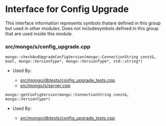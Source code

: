 
# Interface for Config Upgrade
This interface information represents symbols thatare defined in this group but used in other modules.  Does not includesymbols defined in this group that are used inside this module.

### src/mongo/s/config\_upgrade.cpp

<div></div>

    mongo::checkAndUpgradeConfigVersion(mongo::ConnectionString const&, bool, mongo::VersionType*, mongo::VersionType*, std::string*)

- Used By:

    - [src/mongo/dbtests/config\_upgrade\_tests.cpp](../../../tests/unit\_tests)
    - [src/mongo/s/server.cpp](../../../process\_management/mongos\_and\_mongod\_mains)

<div></div>

    mongo::getConfigVersion(mongo::ConnectionString const&, mongo::VersionType*)

- Used By:

    - [src/mongo/dbtests/config\_upgrade\_tests.cpp](../../../tests/unit\_tests)
